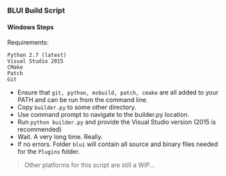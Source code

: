 ### BLUI Build Script

#### Windows Steps

Requirements:
```
Python 2.7 (latest)
Visual Studio 2015
CMake
Patch
Git
```

* Ensure that `git, python, msbuild, patch, cmake` are all added to your PATH and can be run from the command line.
* Copy `builder.py` to some other directory.
* Use command prompt to navigate to the builder.py location.
* Run `python builder.py` and provide the Visual Studio version (2015 is recommended)
* Wait. A very long time. Really.
* If no errors. Folder `blui` will contain all source and binary files needed for the `Plugins` folder.

> Other platforms for this script are still a WIP...